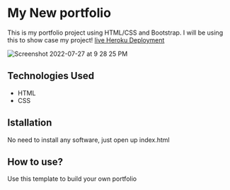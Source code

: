 # My New portfolio
This is my portfolio project using HTML/CSS and Bootstrap. I will be using this to show case my project!
[live Heroku Deployment]()

![Screenshot 2022-07-27 at 9 28 25 PM](https://user-images.githubusercontent.com/99712115/181294646-daee459f-b572-4af8-96e7-c3c61c1e4f71.png)


## Technologies Used
- HTML
- CSS

## Istallation
No need to install any software, just open up index.html

## How to use?
Use this template to build your own portfolio
